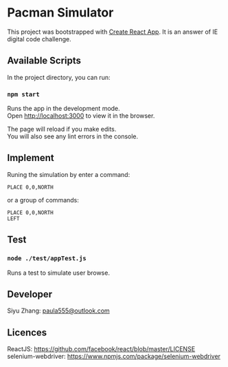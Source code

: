 # Pacman Simulator           
This project was bootstrapped with [Create React App](https://github.com/facebook/create-react-app).
It is an answer of IE digital code challenge.

## Available Scripts                     

In the project directory, you can run:

### `npm start`      

Runs the app in the development mode.<br>
Open [http://localhost:3000](http://localhost:3000) to view it in the browser.

The page will reload if you make edits.<br>
You will also see any lint errors in the console.

## Implement        

Runing the simulation by enter a command:           

`PLACE 0,0,NORTH`           

or a group of commands:
```
PLACE 0,0,NORTH
LEFT
```

## Test                 
### `node ./test/appTest.js`    

Runs a test to simulate user browse.

## Developer                 

Siyu Zhang: paula555@outlook.com

## Licences          
 
ReactJS: https://github.com/facebook/react/blob/master/LICENSE
selenium-webdriver: https://www.npmjs.com/package/selenium-webdriver
